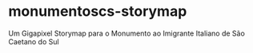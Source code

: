 # monumentoscs-storymap
Um Gigapixel Storymap para o Monumento ao Imigrante Italiano de São Caetano do Sul

